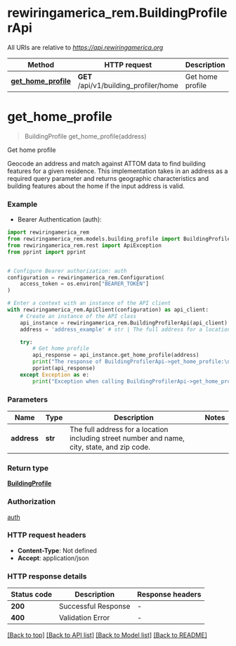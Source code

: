 # rewiringamerica_rem.BuildingProfilerApi

All URIs are relative to *https://api.rewiringamerica.org*

Method | HTTP request | Description
------------- | ------------- | -------------
[**get_home_profile**](BuildingProfilerApi.md#get_home_profile) | **GET** /api/v1/building_profiler/home | Get home profile


# **get_home_profile**
> BuildingProfile get_home_profile(address)

Get home profile

Geocode an address and match against ATTOM data to find building features for a given residence.  This implementation takes in an address as a required query parameter and returns geographic characteristics and building features about the home if the input address is valid.

### Example

* Bearer Authentication (auth):

```python
import rewiringamerica_rem
from rewiringamerica_rem.models.building_profile import BuildingProfile
from rewiringamerica_rem.rest import ApiException
from pprint import pprint


# Configure Bearer authorization: auth
configuration = rewiringamerica_rem.Configuration(
    access_token = os.environ["BEARER_TOKEN"]
)

# Enter a context with an instance of the API client
with rewiringamerica_rem.ApiClient(configuration) as api_client:
    # Create an instance of the API class
    api_instance = rewiringamerica_rem.BuildingProfilerApi(api_client)
    address = 'address_example' # str | The full address for a location including street number and name, city, state, and zip code.

    try:
        # Get home profile
        api_response = api_instance.get_home_profile(address)
        print("The response of BuildingProfilerApi->get_home_profile:\n")
        pprint(api_response)
    except Exception as e:
        print("Exception when calling BuildingProfilerApi->get_home_profile: %s\n" % e)
```



### Parameters


Name | Type | Description  | Notes
------------- | ------------- | ------------- | -------------
 **address** | **str**| The full address for a location including street number and name, city, state, and zip code. | 

### Return type

[**BuildingProfile**](BuildingProfile.md)

### Authorization

[auth](../README.md#auth)

### HTTP request headers

 - **Content-Type**: Not defined
 - **Accept**: application/json

### HTTP response details

| Status code | Description | Response headers |
|-------------|-------------|------------------|
**200** | Successful Response |  -  |
**400** | Validation Error |  -  |

[[Back to top]](#) [[Back to API list]](../README.md#documentation-for-api-endpoints) [[Back to Model list]](../README.md#documentation-for-models) [[Back to README]](../README.md)

